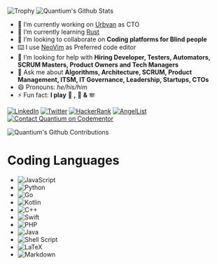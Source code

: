 ![Trophy](https://github-profile-trophy.vercel.app/?username=quantium&theme=radical&no-bg=true&rank=-C,-D&no-frame=false)
![Quantium's Github Stats](https://github-readme-stats.vercel.app/api?username=quantium&count_private=true&show_icons=true&theme=vision-friendly-dark)

- 🔭 I’m currently working on [Urbvan](https://urbvan.com/) as CTO
- 🌱 I’m currently learning [Rust](https://www.rust-lang.org/)
- 👯 I’m looking to collaborate on **Coding platforms for Blind people**
- ⌨️ I use [NeoVim](https://neovim.io) as Preferred code editor
- 🤔 I’m looking for help with **Hiring Developer, Testers, Automators, SCRUM Masters, Product Owners and Tech Managers**
- 💬 Ask me about **Algorithms, Architecture, SCRUM, Product Management, ITSM, IT Governance, Leadership, Startups, CTOs**
- 😄 Pronouns: *he/his/him*
- ⚡ Fun fact: **I play** 🎸 **,** 🎹 **&** 🪗

[![LinkedIn](https://img.shields.io/badge/linkedin-%230077B5.svg?style=for-the-badge&logo=linkedin&logoColor=white)](https://www.linkedin.com/in/quantium)
[![Twitter](https://img.shields.io/badge/Twitter-%231DA1F2.svg?style=for-the-badge&logo=Twitter&logoColor=white)](https://twitter.com/quantium)
[![HackerRank](https://img.shields.io/badge/-Hackerrank-2EC866?style=for-the-badge&logo=HackerRank&logoColor=white)](https://www.hackerrank.com/Quantium1)
[![AngelList](https://img.shields.io/badge/AngelList-%23D4D4D4.svg?style=for-the-badge&logo=AngelList&logoColor=black)](https://angel.co/u/andres-gonzalez-aragon)
[![Contact Quantium on Codementor](https://www.codementor.io/m-badges/quantium/book-session.svg)](https://www.codementor.io/@quantium?refer=badge)


![Quantium's Github Contributions](https://github-profile-summary-cards.vercel.app/api/cards/profile-details?username=quantium&theme=vue)

# Coding Languages
- ![JavaScript](https://img.shields.io/badge/javascript-%23323330.svg?style=for-the-badge&logo=javascript&logoColor=%23F7DF1E)
- ![Python](https://img.shields.io/badge/python-3670A0?style=for-the-badge&logo=python&logoColor=ffdd54)
- ![Go](https://img.shields.io/badge/go-%2300ADD8.svg?style=for-the-badge&logo=go&logoColor=white)
- ![Kotlin](https://img.shields.io/badge/kotlin-%230095D5.svg?style=for-the-badge&logo=kotlin&logoColor=white)
- ![C++](https://img.shields.io/badge/c++-%2300599C.svg?style=for-the-badge&logo=c%2B%2B&logoColor=white)
- ![Swift](https://img.shields.io/badge/swift-F54A2A?style=for-the-badge&logo=swift&logoColor=white)
- ![PHP](https://img.shields.io/badge/php-%23777BB4.svg?style=for-the-badge&logo=php&logoColor=white)
- ![Java](https://img.shields.io/badge/java-%23ED8B00.svg?style=for-the-badge&logo=java&logoColor=white)
- ![Shell Script](https://img.shields.io/badge/shell_script-%23121011.svg?style=for-the-badge&logo=gnu-bash&logoColor=white)
- ![LaTeX](https://img.shields.io/badge/latex-%23008080.svg?style=for-the-badge&logo=latex&logoColor=white)
- ![Markdown](https://img.shields.io/badge/markdown-%23000000.svg?style=for-the-badge&logo=markdown&logoColor=white)
